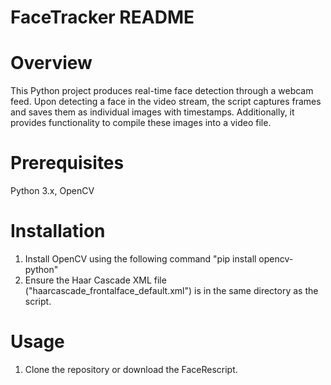 # FaceTracker README
# Overview
This Python project produces real-time face detection through a webcam feed. Upon detecting a face in the video stream, the script captures frames and saves them as individual images with timestamps. Additionally, it provides functionality to compile these images into a video file.

# Prerequisites
Python 3.x, OpenCV

# Installation
1) Install OpenCV using the following command "pip install opencv-python"
2) Ensure the Haar Cascade XML file ("haarcascade_frontalface_default.xml") is in the same directory as the script.

# Usage
1) Clone the repository or download the FaceRescript.
